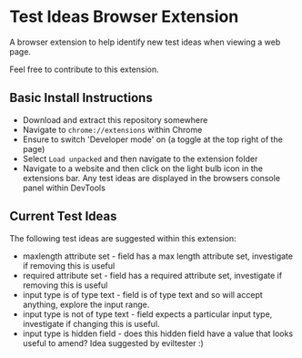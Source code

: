 Test Ideas Browser Extension
==================================

A browser extension to help identify new test ideas when viewing a web page.

Feel free to contribute to this extension.

## Basic Install Instructions
* Download and extract this repository somewhere
* Navigate to `chrome://extensions` within Chrome
* Ensure to switch 'Developer mode' on (a toggle at the top right of the page)
* Select `Load unpacked` and then navigate to the extension folder
* Navigate to a website and then click on the light bulb icon in the extensions bar. Any test ideas are displayed in the browsers console panel within DevTools

## Current Test Ideas
The following test ideas are suggested within this extension:
* maxlength attribute set - field has a max length attribute set, investigate if removing this is useful
* required attribute set - field has a required attribute set, investigate if removing this is useful
* input type is of type text - field is of type text and so will accept anything, explore the input range.
* input type is not of type text - field expects a particular input type, investigate if changing this is useful.
* input type is hidden field - does this hidden field have a value that looks useful to amend? Idea suggested by eviltester :)
